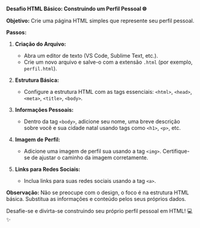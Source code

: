 **Desafio HTML Básico: Construindo um Perfil Pessoal 🌐**

**Objetivo:** Crie uma página HTML simples que represente seu perfil pessoal.

**Passos:**

1. **Criação do Arquivo:**
   - Abra um editor de texto (VS Code, Sublime Text, etc.).
   - Crie um novo arquivo e salve-o com a extensão `.html` (por exemplo, `perfil.html`).

2. **Estrutura Básica:**
   - Configure a estrutura HTML com as tags essenciais: `<html>`, `<head>`, `<meta>`, `<title>`, `<body>`.

3. **Informações Pessoais:**
   - Dentro da tag `<body>`, adicione seu nome, uma breve descrição sobre você e sua cidade natal usando tags como `<h1>`, `<p>`, etc.

4. **Imagem de Perfil:**
   - Adicione uma imagem de perfil sua usando a tag `<img>`. Certifique-se de ajustar o caminho da imagem corretamente.

5. **Links para Redes Sociais:**
   - Inclua links para suas redes sociais usando a tag `<a>`.

**Observação:**
Não se preocupe com o design, o foco é na estrutura HTML básica. Substitua as informações e conteúdo pelos seus próprios dados. 

Desafie-se e divirta-se construindo seu próprio perfil pessoal em HTML! 💻✨
